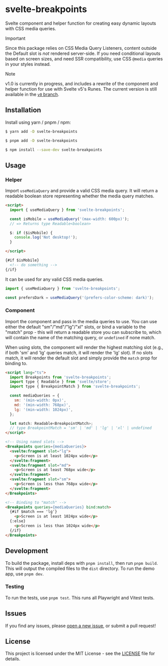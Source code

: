 # svelte-breakpoints
Svelte component and helper function for creating easy dynamic layouts with CSS media queries.

> [!Important]
> Since this package relies on CSS Media Query Listeners, content outside the Default slot is *not* rendered server-side. If you need conditional layouts based on screen sizes, and need SSR compatibility, use CSS `@media` queries in your styles instead.

> [!Note]
> v1.0 is currently in progress, and includes a rewrite of the component and helper function for use with Svelte v5's Runes. The current version is still available in the [`v0` branch](https://github.com/kiosion/svelte-breakpoints/tree/v0).

## Installation
Install using yarn / pnpm / npm:

```bash
$ yarn add -D svelte-breakpoints
```
```bash
$ pnpm add -D svelte-breakpoints
```
```bash
$ npm install --save-dev svelte-breakpoints
```

## Usage
### Helper
Import `useMediaQuery` and provide a valid CSS media query. It will return a readable boolean store representing whether the media query matches.

```html
<script>
  import { useMediaQuery } from 'svelte-breakpoints';

  const isMobile = useMediaQuery('(max-width: 600px)');
  // => Returns type Readable<boolean>

  $: if ($isMobile) {
    console.log('Not desktop!');
  }

</script>

{#if $isMobile}
  <!-- do something -->
{/if}
```

It can be used for any valid CSS media queries.

```ts
import { useMediaQuery } from 'svelte-breakpoints';

const prefersDark = useMediaQuery('(prefers-color-scheme: dark)');
```

### Component
Import the component and pass in the media queries to use. You can use either the default "sm"/"md"/"lg"/"xl" slots, or bind a variable to the "match" prop - this will return a readable store you can subscribe to, which will contain the name of the matching query, or `undefined` if none match.

When using slots, the component will render the highest matching slot (e.g., if both 'sm' and 'lg' queries match, it will render the 'lg' slot). If no slots match, it will render the default slot and simply provide the `match` prop for binding to.

```html
<script lang="ts">
  import Breakpoints from 'svelte-breakpoints';
  import type { Readable } from 'svelte/store';
  import type { BreakpointMatch } from 'svelte-breakpoints';

  const mediaQueries = {
    sm: '(min-width: 0px)',
    md: '(min-width: 768px)',
    lg: '(min-width: 1024px)',
  };

  let match: Readable<BreakpointMatch>;
  // type BreakpointMatch = 'sm' | 'md' | 'lg' | 'xl' | undefined
</script>

<!-- Using named slots -->
<Breakpoints queries={mediaQueries}>
  <svelte:fragment slot="lg">
    <p>Screen is at least 1024px wide</p>
  </svelte:fragment>
  <svelte:fragment slot="md">
    <p>Screen is at least 768px wide</p>
  </svelte:fragment>
  <svelte:fragment slot="sm">
    <p>Screen is less than 768px wide</p>
  </svelte:fragment>
</Breakpoints>

<!-- Binding to "match" -->
<Breakpoints queries={mediaQueries} bind:match>
  {#if $match === 'lg'}
    <p>Screen is at least 1024px wide</p>
  {:else}
    <p>Screen is less than 1024px wide</p>
  {/if}
</Breakpoints>
```

## Development
To build the package, install deps with `pnpm install`, then run `pnpm build`. This will output the compiled files to the `dist` directory. To run the demo app, use `pnpm dev`.

### Testing
To run the tests, use `pnpm test`. This runs all Playwright and Vitest tests.

## Issues
If you find any issues, please [open a new issue](https://github.com/kiosion/svelte-breakpoints/issues/new), or submit a pull request!

## License
This project is licensed under the MIT License - see the [LICENSE](LICENSE) file for details.
